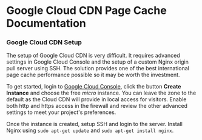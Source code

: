 # Google Cloud CDN Page Cache Documentation

### Google Cloud CDN Setup

The setup of Google Cloud CDN is very difficult. It requires advanced settings in Google Cloud Console and the setup of a custom Nginx origin pull server using SSH. The solution provides one of the best international page cache performance possible so it may be worth the investment.

To get started, login to [Google Cloud Console](https://console.cloud.google.com/compute/instances), click the button **Create Instance** and choose the free *micro* instance. You can leave the zone to the default as the Cloud CDN will provide in local access for visitors. Enable both http and https access in the firewall and review the other advanced settings to meet your project's preferences.

Once the instance is created, setup SSH and login to the server. Install Nginx using `sudo apt-get update` and `sudo apt-get install nginx`.